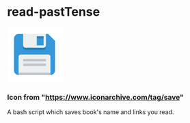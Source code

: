 # read-pastTense
![Icon](icon.png)
### Icon from "https://www.iconarchive.com/tag/save"
A bash script which saves book's name and links you read.
